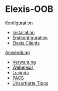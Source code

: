 # Elexis-OOB

[Konfiguration]()

* [Installation](install.md)
* [Erstkonfiguration](config.md)
* [Elexis Clients](clients.md)

[Anwendung]()

* [Verwaltung](manage.md)
* [Webelexis](webelexis.md)
* [Lucinda](lucinda.md)
* [PACS](pacs.md)
* [Unsortierte Tipps](tipps.md)
